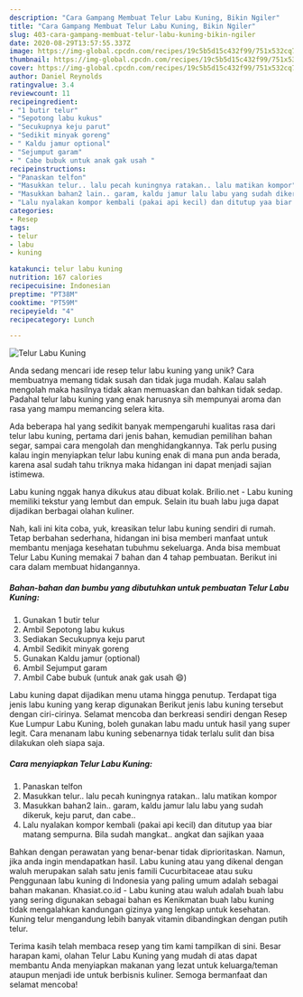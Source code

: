 ```yaml
---
description: "Cara Gampang Membuat Telur Labu Kuning, Bikin Ngiler"
title: "Cara Gampang Membuat Telur Labu Kuning, Bikin Ngiler"
slug: 403-cara-gampang-membuat-telur-labu-kuning-bikin-ngiler
date: 2020-08-29T13:57:55.337Z
image: https://img-global.cpcdn.com/recipes/19c5b5d15c432f99/751x532cq70/telur-labu-kuning-foto-resep-utama.jpg
thumbnail: https://img-global.cpcdn.com/recipes/19c5b5d15c432f99/751x532cq70/telur-labu-kuning-foto-resep-utama.jpg
cover: https://img-global.cpcdn.com/recipes/19c5b5d15c432f99/751x532cq70/telur-labu-kuning-foto-resep-utama.jpg
author: Daniel Reynolds
ratingvalue: 3.4
reviewcount: 11
recipeingredient:
- "1 butir telur"
- "Sepotong labu kukus"
- "Secukupnya keju parut"
- "Sedikit minyak goreng"
- " Kaldu jamur optional"
- "Sejumput garam"
- " Cabe bubuk untuk anak gak usah "
recipeinstructions:
- "Panaskan telfon"
- "Masukkan telur.. lalu pecah kuningnya ratakan.. lalu matikan kompor"
- "Masukkan bahan2 lain.. garam, kaldu jamur lalu labu yang sudah dikeruk, keju parut, dan cabe.."
- "Lalu nyalakan kompor kembali (pakai api kecil) dan ditutup yaa biar matang sempurna. Bila sudah mangkat.. angkat dan sajikan yaaa"
categories:
- Resep
tags:
- telur
- labu
- kuning

katakunci: telur labu kuning 
nutrition: 167 calories
recipecuisine: Indonesian
preptime: "PT38M"
cooktime: "PT59M"
recipeyield: "4"
recipecategory: Lunch

---
```



![Telur Labu Kuning](https://img-global.cpcdn.com/recipes/19c5b5d15c432f99/751x532cq70/telur-labu-kuning-foto-resep-utama.jpg)

Anda sedang mencari ide resep telur labu kuning yang unik? Cara membuatnya memang tidak susah dan tidak juga mudah. Kalau salah mengolah maka hasilnya tidak akan memuaskan dan bahkan tidak sedap. Padahal telur labu kuning yang enak harusnya sih mempunyai aroma dan rasa yang mampu memancing selera kita.

Ada beberapa hal yang sedikit banyak mempengaruhi kualitas rasa dari telur labu kuning, pertama dari jenis bahan, kemudian pemilihan bahan segar, sampai cara mengolah dan menghidangkannya. Tak perlu pusing kalau ingin menyiapkan telur labu kuning enak di mana pun anda berada, karena asal sudah tahu triknya maka hidangan ini dapat menjadi sajian istimewa.

Labu kuning nggak hanya dikukus atau dibuat kolak. Brilio.net - Labu kuning memiliki tekstur yang lembut dan empuk. Selain itu buah labu juga dapat dijadikan berbagai olahan kuliner.


Nah, kali ini kita coba, yuk, kreasikan telur labu kuning sendiri di rumah. Tetap berbahan sederhana, hidangan ini bisa memberi manfaat untuk membantu menjaga kesehatan tubuhmu sekeluarga. Anda bisa membuat Telur Labu Kuning memakai 7 bahan dan 4 tahap pembuatan. Berikut ini cara dalam membuat hidangannya.

<!--inarticleads1-->

##### Bahan-bahan dan bumbu yang dibutuhkan untuk pembuatan Telur Labu Kuning:

1. Gunakan 1 butir telur
1. Ambil Sepotong labu kukus
1. Sediakan Secukupnya keju parut
1. Ambil Sedikit minyak goreng
1. Gunakan  Kaldu jamur (optional)
1. Ambil Sejumput garam
1. Ambil  Cabe bubuk (untuk anak gak usah 😄)


Labu kuning dapat dijadikan menu utama hingga penutup. Terdapat tiga jenis labu kuning yang kerap digunakan Berikut jenis labu kuning tersebut dengan ciri-cirinya. Selamat mencoba dan berkreasi sendiri dengan Resep Kue Lumpur Labu Kuning, boleh gunakan labu madu untuk hasil yang super legit. Cara menanam labu kuning sebenarnya tidak terlalu sulit dan bisa dilakukan oleh siapa saja. 

<!--inarticleads2-->

##### Cara menyiapkan Telur Labu Kuning:

1. Panaskan telfon
1. Masukkan telur.. lalu pecah kuningnya ratakan.. lalu matikan kompor
1. Masukkan bahan2 lain.. garam, kaldu jamur lalu labu yang sudah dikeruk, keju parut, dan cabe..
1. Lalu nyalakan kompor kembali (pakai api kecil) dan ditutup yaa biar matang sempurna. Bila sudah mangkat.. angkat dan sajikan yaaa


Bahkan dengan perawatan yang benar-benar tidak diprioritaskan. Namun, jika anda ingin mendapatkan hasil. Labu kuning atau yang dikenal dengan waluh merupakan salah satu jenis famili Cucurbitaceae atau suku Penggunaan labu kuning di Indonesia yang paling umum adalah sebagai bahan makanan. Khasiat.co.id - Labu kuning atau waluh adalah buah labu yang sering digunakan sebagai bahan es Kenikmatan buah labu kuning tidak mengalahkan kandungan gizinya yang lengkap untuk kesehatan. Kuning telur mengandung lebih banyak vitamin dibandingkan dengan putih telur. 

Terima kasih telah membaca resep yang tim kami tampilkan di sini. Besar harapan kami, olahan Telur Labu Kuning yang mudah di atas dapat membantu Anda menyiapkan makanan yang lezat untuk keluarga/teman ataupun menjadi ide untuk berbisnis kuliner. Semoga bermanfaat dan selamat mencoba!
